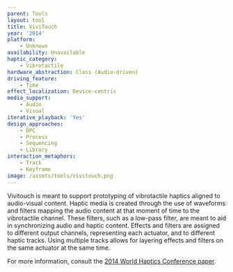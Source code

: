 ```yaml
---
parent: Tools
layout: tool
title: ViviTouch
year: '2014'
platform:
    - Unknown
availability: Unavailable
haptic_category:
    - Vibrotactile
hardware_abstraction: Class (Audio-driven)
driving_feature:
    - Time
effect_localization: Device-centric
media_support:
    - Audio
    - Visual
iterative_playback: 'Yes'
design_approaches:
    - DPC
    - Process
    - Sequencing
    - Library
interaction_metaphors:
    - Track
    - Keyframe
image: /assets/tools/vivitouch.png
---
```

Vivitouch is meant to support prototyping of vibrotactile haptics aligned to audio-visual content.
Haptic media is created through the use of waveforms and filters mapping the audio content at that moment of time to the vibrotactile channel.
These filters, such as a low-pass filter, are meant to aid in synchronizing audio and haptic content.
Effects and filters are assigned to different output channels, representing each actuator, and to different haptic tracks.
Using multiple tracks allows for layering effects and filters on the same actuator at the same time.

For more information, consult the [2014 World Haptics Conference paper](https://doi.org/10.1109/HAPTICS.2014.6775509).
